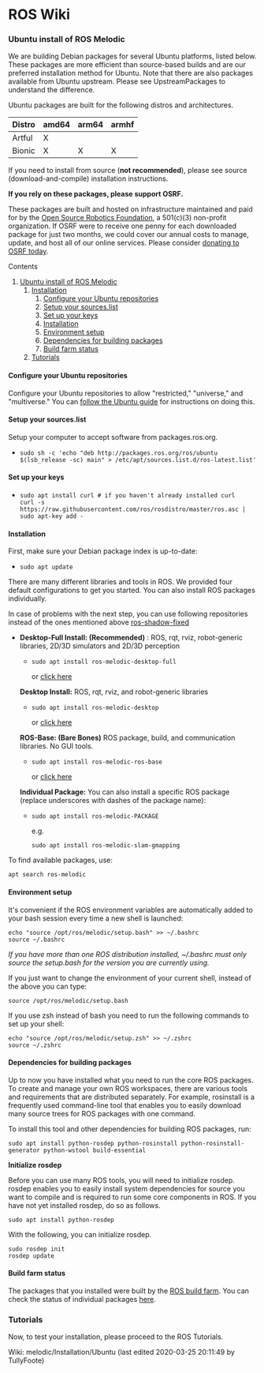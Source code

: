 # ROS Wiki

### Ubuntu install of ROS Melodic <a href="#ubuntu_install_of_ros_melodic" id="ubuntu_install_of_ros_melodic"></a>

We are building Debian packages for several Ubuntu platforms, listed below. These packages are more efficient than source-based builds and are our preferred installation method for Ubuntu. Note that there are also packages available from Ubuntu upstream. Please see UpstreamPackages to understand the difference.

Ubuntu packages are built for the following distros and architectures.

| Distro | amd64 | arm64 | armhf |
| ------ | ----- | ----- | ----- |
| Artful | X     |       |       |
| Bionic | X     | X     | X     |

If you need to install from source (**not recommended**), please see source (download-and-compile) installation instructions.

**If you rely on these packages, please support OSRF.**

These packages are built and hosted on infrastructure maintained and paid for by the [Open Source Robotics Foundation](http://www.osrfoundation.org), a 501(c)(3) non-profit organization. If OSRF were to receive one penny for each downloaded package for just two months, we could cover our annual costs to manage, update, and host all of our online services. Please consider [donating to OSRF today](https://www.openrobotics.org/support-the-ros-buildfarm).

Contents

1. [Ubuntu install of ROS Melodic](../../../ros/init-ros-melodic/broken-reference/)
   1. [Installation](../../../ros/init-ros-melodic/broken-reference/)
      1. [Configure your Ubuntu repositories](../../../ros/init-ros-melodic/broken-reference/)
      2. [Setup your sources.list](../../../ros/init-ros-melodic/broken-reference/)
      3. [Set up your keys](../../../ros/init-ros-melodic/broken-reference/)
      4. [Installation](../../../ros/init-ros-melodic/broken-reference/)
      5. [Environment setup](../../../ros/init-ros-melodic/broken-reference/)
      6. [Dependencies for building packages](../../../ros/init-ros-melodic/broken-reference/)
      7. [Build farm status](../../../ros/init-ros-melodic/broken-reference/)
   2. [Tutorials](../../../ros/init-ros-melodic/broken-reference/)

#### Configure your Ubuntu repositories <a href="#installation.2fubuntu.2fsources.configure_your_ubuntu_repositories" id="installation.2fubuntu.2fsources.configure_your_ubuntu_repositories"></a>

Configure your Ubuntu repositories to allow "restricted," "universe," and "multiverse." You can [follow the Ubuntu guide](https://help.ubuntu.com/community/Repositories/Ubuntu) for instructions on doing this.

#### Setup your sources.list <a href="#installation.2fubuntu.2fsources.setup_your_sources.list" id="installation.2fubuntu.2fsources.setup_your_sources.list"></a>

Setup your computer to accept software from packages.ros.org.

* ```
  sudo sh -c 'echo "deb http://packages.ros.org/ros/ubuntu $(lsb_release -sc) main" > /etc/apt/sources.list.d/ros-latest.list'
  ```

#### Set up your keys <a href="#installation.2fubuntu.2fsources.set_up_your_keys" id="installation.2fubuntu.2fsources.set_up_your_keys"></a>

* ```
  sudo apt install curl # if you haven't already installed curl
  curl -s https://raw.githubusercontent.com/ros/rosdistro/master/ros.asc | sudo apt-key add -
  ```

#### Installation <a href="#installation-1" id="installation-1"></a>

First, make sure your Debian package index is up-to-date:

* ```
  sudo apt update
  ```

There are many different libraries and tools in ROS. We provided four default configurations to get you started. You can also install ROS packages individually.

In case of problems with the next step, you can use following repositories instead of the ones mentioned above [ros-shadow-fixed](http://wiki.ros.org/ShadowRepository)

*   **Desktop-Full Install: (Recommended)** : ROS, rqt, rviz, robot-generic libraries, 2D/3D simulators and 2D/3D perception

    *   ```
        sudo apt install ros-melodic-desktop-full
        ```

        or [click here](apt:ros-melodic-desktop-full?refresh=yes)

    **Desktop Install:** ROS, rqt, rviz, and robot-generic libraries

    *   ```
        sudo apt install ros-melodic-desktop
        ```

        or [click here](apt:ros-melodic-desktop?refresh=yes)

    **ROS-Base: (Bare Bones)** ROS package, build, and communication libraries. No GUI tools.

    *   ```
        sudo apt install ros-melodic-ros-base
        ```

        or [click here](apt:ros-melodic-ros-base?refresh=yes)

    **Individual Package:** You can also install a specific ROS package (replace underscores with dashes of the package name):

    *   ```
        sudo apt install ros-melodic-PACKAGE
        ```

        e.g.

        ```
        sudo apt install ros-melodic-slam-gmapping
        ```

To find available packages, use:

```
apt search ros-melodic
```

#### Environment setup <a href="#melodic.2finstallation.2fdebenvironment.environment_setup" id="melodic.2finstallation.2fdebenvironment.environment_setup"></a>

It's convenient if the ROS environment variables are automatically added to your bash session every time a new shell is launched:

```
echo "source /opt/ros/melodic/setup.bash" >> ~/.bashrc
source ~/.bashrc
```

_If you have more than one ROS distribution installed, \~/.bashrc must only source the setup.bash for the version you are currently using._

If you just want to change the environment of your current shell, instead of the above you can type:

```
source /opt/ros/melodic/setup.bash
```

If you use zsh instead of bash you need to run the following commands to set up your shell:

```
echo "source /opt/ros/melodic/setup.zsh" >> ~/.zshrc
source ~/.zshrc
```

#### Dependencies for building packages <a href="#installation.2fubuntu.2fbinariesbuilddependencies.dependencies_for_building_packages" id="installation.2fubuntu.2fbinariesbuilddependencies.dependencies_for_building_packages"></a>

Up to now you have installed what you need to run the core ROS packages. To create and manage your own ROS workspaces, there are various tools and requirements that are distributed separately. For example, rosinstall is a frequently used command-line tool that enables you to easily download many source trees for ROS packages with one command.

To install this tool and other dependencies for building ROS packages, run:

```
sudo apt install python-rosdep python-rosinstall python-rosinstall-generator python-wstool build-essential
```

**Initialize rosdep**

Before you can use many ROS tools, you will need to initialize rosdep. rosdep enables you to easily install system dependencies for source you want to compile and is required to run some core components in ROS. If you have not yet installed rosdep, do so as follows.

```
sudo apt install python-rosdep
```

With the following, you can initialize rosdep.

```
sudo rosdep init
rosdep update
```

#### Build farm status <a href="#build_farm_status" id="build_farm_status"></a>

The packages that you installed were built by the [ROS build farm](http://build.ros.org). You can check the status of individual packages [here](http://repositories.ros.org/status\_page/ros\_melodic\_default.html).

### Tutorials <a href="#melodic.2finstallation.2fpostinstall.tutorials" id="melodic.2finstallation.2fpostinstall.tutorials"></a>

Now, to test your installation, please proceed to the ROS Tutorials.

Wiki: melodic/Installation/Ubuntu (last edited 2020-03-25 20:11:49 by TullyFoote)
